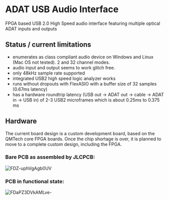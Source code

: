 # ADAT USB Audio Interface

FPGA based USB 2.0 High Speed audio interface featuring multiple optical ADAT inputs and outputs

## Status / current limitations
* enumerates as class compliant audio device on Windows and Linux (Mac OS not tested). 2 and 32 channel modes.
* audio input and output seems to work glitch free.
* only 48kHz sample rate supported
* integrated USB2 high speed logic analyzer works
* runs without dropouts with FlexASIO with a buffer size of 32 samples (0.67ms latency)
* has a hardware roundtrip latency (USB out -> ADAT out -> cable -> ADAT in -> USB in)
  of 2-3 USB2 microframes which is about 0.25ms to 0.375 ms

## Hardware
The current board design is a custom development board,
based on the QMTech core FPGA boards.
Once the chip shortage is over, it is planned to move to
a complete custom design, including the FPGA.

### Bare PCB as assembled by JLCPCB:
![FDZ-uphVgAgb0UV](https://user-images.githubusercontent.com/148607/141603571-2741a7d5-d088-4447-9aad-edc82d864e0f.jpeg)

### PCB in functional state:
![FDaPZ3DVkAMLve-](https://user-images.githubusercontent.com/148607/141603557-2b68c49f-0734-433a-92e7-d26bea887b8b.jpeg)


